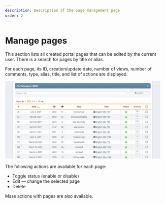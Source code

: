 ```yaml
---
description: Description of the page management page
order: 2
---
```


# Manage pages

This section lists all created portal pages that can be edited by the current user. There is a search for pages by title or alias.

For each page, its ID, creation/update date, number of views, number of comments, type, alias, title, and list of actions are displayed.

![Manage pages](manage_pages.png)

The following actions are available for each page:

- Toggle status (enable or disable)
- Edit — change the selected page
- Delete

Mass actions with pages are also available.
